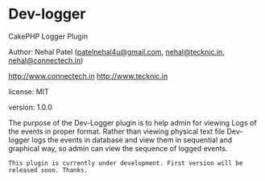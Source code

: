 Dev-logger
==========
CakePHP Logger Plugin

Author: Nehal Patel (patelnehal4u@gmail.com, nehal@tecknic.in, nehal@connectech.in)

http://www.connectech.in
http://www.tecknic.in

license: MIT

version: 1.0.0 

The purpose of the Dev-Logger plugin is to help admin for viewing Logs of the events in proper format. Rather than viewing physical text file Dev-logger logs the events in database and view them in sequential and graphical way, so admin can view the sequence of logged events.

	This plugin is currently under development. First version will be released soon. Thanks.